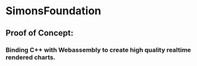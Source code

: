 # SimonsFoundation
## Proof of Concept:
### Binding C++ with Webassembly to create high quality realtime rendered charts.
